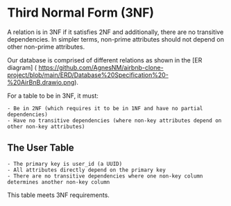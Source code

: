 # Third Normal Form (3NF)

A relation is in 3NF if it satisfies 2NF and additionally, there are no transitive dependencies. In simpler terms, non-prime attributes should not depend on other non-prime attributes. 

Our database is comprised of different relations as shown in the [ER diagram] (
https://github.com/AgnesNM/airbnb-clone-project/blob/main/ERD/Database%20Specification%20-%20AirBnB.drawio.png).

For a table to be in 3NF, it must:

    - Be in 2NF (which requires it to be in 1NF and have no partial dependencies)
    - Have no transitive dependencies (where non-key attributes depend on other non-key attributes)

## The User Table
   
    - The primary key is user_id (a UUID)
    - All attributes directly depend on the primary key
    - There are no transitive dependencies where one non-key column determines another non-key column

This table meets 3NF requirements.
